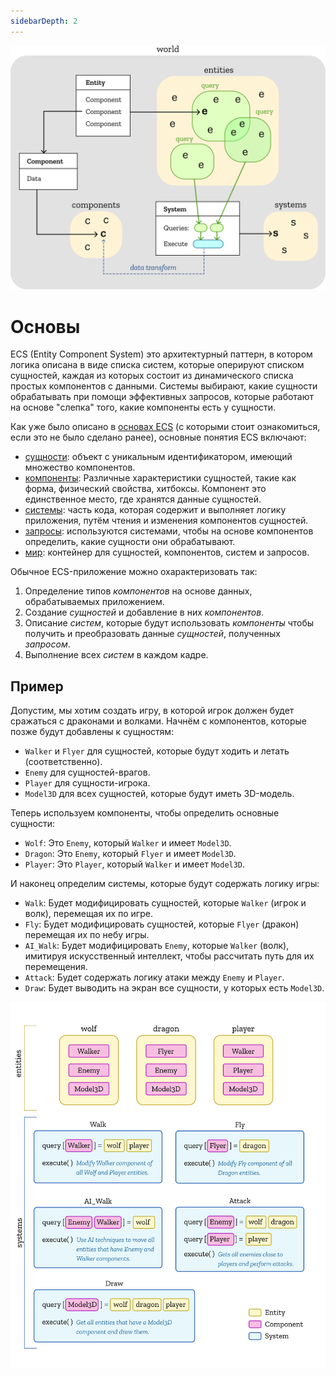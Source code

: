 ```yaml
---
sidebarDepth: 2
---
```


![архитектура ECS](./images/architecture.svg)

# Основы

ECS (Entity Component System) это архитектурный паттерн, в котором логика описана в виде списка систем, которые оперируют списком сущностей, каждая из которых состоит из динамического списка простых компонентов с данными. Системы выбирают, какие сущности обрабатывать при помощи эффективных запросов, которые работают на основе "слепка" того, какие компоненты есть у сущности.

Как уже было описано в [основах ECS](../getting-started) (с которыми стоит ознакомиться, если это не было сделано ранее), основные понятия ECS включают:
- [сущности](ru/architecture/entities): объект с уникальным идентификатором, имеющий множество компонентов.
- [компоненты](ru/architecture/components): Различные характеристики сущностей, такие как форма, физический свойства, хитбоксы. Компонент это единственное место, где хранятся данные сущностей.
- [системы](ru/architecture/systems): часть кода, которая содержит и выполняет логику приложения, путём чтения и изменения компонентов сущностей.
- [запросы](ru/architecture/queries): используются системами, чтобы на основе компонентов определить, какие сущности они обрабатывают.
- [мир](ru/architecture/world): контейнер для сущностей, компонентов, систем и запросов.

Обычное ECS-приложение можно охарактеризовать так:
1. Определение типов *компонентов* на основе данных, обрабатываемых приложением.
2. Создание *сущностей* и добавление в них *компонентов*.
3. Описание *систем*, которые будут использовать *компоненты* чтобы получить и преобразовать данные *сущностей*, полученных *запросом*.
4. Выполнение всех *систем* в каждом кадре.

## Пример

Допустим, мы хотим создать игру, в которой игрок должен будет сражаться с драконами и волками.
Начнём с компонентов, которые позже будут добавлены к сущностям:
- `Walker` и `Flyer` для сущностей, которые будут ходить и летать (соответственно).
- `Enemy` для сущностей-врагов.
- `Player` для сущности-игрока.
- `Model3D` для всех сущностей, которые будут иметь 3D-модель.

Теперь используем компоненты, чтобы определить основные сущности:
- `Wolf`: Это `Enemy`, который `Walker` и имеет `Model3D`.
- `Dragon`: Это `Enemy`, который `Flyer` и имеет `Model3D`.
- `Player`: Это `Player`, который `Walker` и имеет `Model3D`.

И наконец определим системы, которые будут содержать логику игры:
- `Walk`: Будет модифицировать сущностей, которые `Walker` (игрок и волк), перемещая их по игре.
- `Fly`: Будет модифицировать сущностей, которые `Flyer` (дракон) перемещая их по небу игры.
- `AI_Walk`: Будет модифицировать `Enemy`, которые `Walker` (волк), имитируя искусственный интеллект, чтобы рассчитать путь для их перемещения.
- `Attack`: Будет содержать логику атаки между `Enemy` и `Player`.
- `Draw`: Будет выводить на экран все сущности, у которых есть `Model3D`.

![Волки и драконы](./images/dragons.svg)
